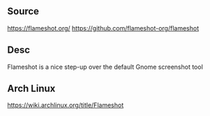 ## Source
https://flameshot.org/
https://github.com/flameshot-org/flameshot

## Desc
Flameshot is a nice step-up over the default Gnome screenshot tool

## Arch Linux
https://wiki.archlinux.org/title/Flameshot